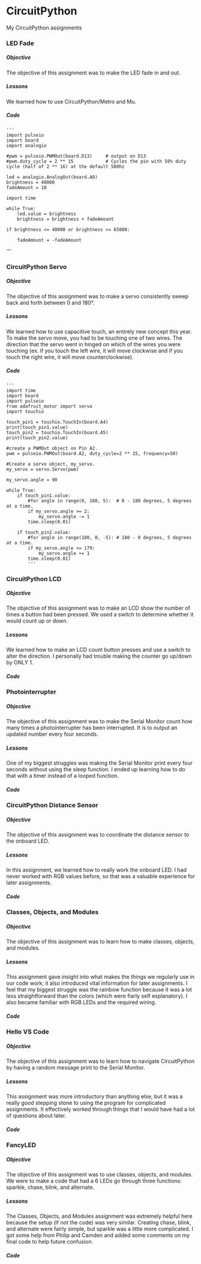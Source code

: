 # CircuitPython
My CircuitPython assignments


### LED Fade

##### Objective 
The objective of this assignment was to make the LED fade in and out. 

##### Lessons
We learned how to use CircuitPython/Metro and Mu. 

##### Code 

    '''
    import pulseio
    import board
    import analogio

    #pwm = pulseio.PWMOut(board.D13)     # output on D13
    #pwm.duty_cycle = 2 ** 15            # Cycles the pin with 50% duty cycle (half of 2 ** 16) at the default 500hz

    led = analogio.AnalogOut(board.A0)
    brightness = 40000
    fadeAmount = 10

    import time

    while True:
        led.value = brightness
        brightness = brightness + fadeAmount

    if brightness <= 40000 or brightness >= 65000:

        fadeAmount = -fadeAmount
'''

### CircuitPython Servo

##### Objective 
The objective of this assignment was to make a servo consistently sweep back and forth between 0 and 180°.

##### Lessons
We learned how to use capacitive touch, an entirely new concept this year. To make the servo move, you had to be touching one of two wires. The direction that the servo went in hinged on which of the wires you were touching (ex. if you touch the left wire, it will move clockwise and if you touch the right wire, it will move counterclockwise). 

##### Code 

    '''
    import time
    import board
    import pulseio
    from adafruit_motor import servo
    import touchio

    touch_pin1 = touchio.TouchIn(board.A4)
    print(touch_pin1.value)
    touch_pin2 = touchio.TouchIn(board.A5)
    print(touch_pin2.value)

    #create a PWMOut object on Pin A2.
    pwm = pulseio.PWMOut(board.A2, duty_cycle=2 ** 15, frequency=50)

    #Create a servo object, my_servo.
    my_servo = servo.Servo(pwm)

    my_servo.angle = 90

    while True:
        if touch_pin1.value:
            #for angle in range(0, 180, 5):  # 0 - 180 degrees, 5 degrees at a time.
            if my_servo.angle >= 2:
                my_servo.angle -= 1
            time.sleep(0.01)

        if touch_pin2.value:
            #for angle in range(180, 0, -5): # 180 - 0 degrees, 5 degrees at a time.
            if my_servo.angle <= 179:
                my_servo.angle += 1
            time.sleep(0.01)
            '''
### CircuitPython LCD

##### Objective 
The objective of this assignment was to make an LCD show the number of times a button had been pressed. We used a switch to determine whether it would count up or down. 

##### Lessons
We learned how to make an LCD count button presses and use a switch to alter the direction. I personally had trouble making the counter go up/down by ONLY 1. 

##### Code 

### Photointerrupter 

##### Objective
The objective of this assignment was to make the Serial Monitor count how many times a photointerrupter has been interrupted. It is to output an updated number every four seconds.

##### Lessons
One of my biggest struggles was making the Serial Monitor print every four seconds without using the sleep function. I ended up learning how to do that with a timer instead of a looped function. 

##### Code 

### CircuitPython Distance Sensor

##### Objective 
The objective of this assignment was to coordinate the distance sensor to the onboard LED. 

##### Lessons
In this assignment, we learned how to really work the onboard LED. I had never worked with RGB values before, so that was a valuable experience for later assignments. 

##### Code 

### Classes, Objects, and Modules

##### Objective 
The objective of this assignment was to learn how to make classes, objects, and modules. 

##### Lessons
This assignment gave insight into what makes the things we regularly use in our code work; it also introduced vital information for later assignments. I feel that my biggest struggle was the rainbow function because it was a lot less straightforward than  the colors (which were fiarly self explanatory). I also became familiar with RGB LEDs and the required wiring.

##### Code 

### Hello VS Code

##### Objective 
The objective of this assignment was to learn how to navigate CircuitPython by having a random message print to the Serial Monitor. 

##### Lessons
This assignment was more introductory than anything else, but it was a really good stepping stone to using the program for complicated assignments. It effectively worked through things that I would have had a lot of questions about later. 

##### Code 

### FancyLED

##### Objective 
The objective of this assignment was to use classes, objects, and modules. We were to make a code that had a 6 LEDs go through three functions: sparkle, chase, blink, and alternate. 

##### Lessons
The Classes, Objects, and Modules assignment was extremely helpful here because the setup (if not the code) was very similar. Creating chase, blink, and alternate were fairly simple, but sparkle was a little more complicated. I got some help from Philip and Camden and added some comments on my final code to help future confusion. 

##### Code 

